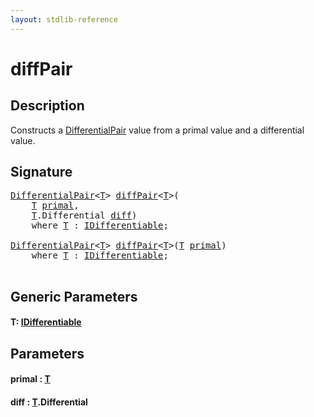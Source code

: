 ```yaml
---
layout: stdlib-reference
---
```


# diffPair

## Description

Constructs a <span class='code'><a href="../types/differentialpair-0c/index.html" class="code_type">DifferentialPair</a></span> value from a primal value and a differential value.




## Signature 

<pre>
<a href="../types/differentialpair-0c/index.html" class="code_type">DifferentialPair</a>&lt;<a href="diffpair-4.html#typeparam-T" class="code_type">T</a>&gt; <a href="diffpair-4.html">diffPair</a>&lt;<a href="diffpair-4.html#typeparam-T" class="code_type">T</a>&gt;(
    <a href="diffpair-4.html#typeparam-T" class="code_type">T</a> <a href="diffpair-4.html#decl-primal" class="code_param">primal</a>,
    <a href="diffpair-4.html#typeparam-T" class="code_type">T</a>.Differential <a href="diffpair-4.html#decl-diff" class="code_param">diff</a>)
    <span class='code_keyword'>where</span> <a href="diffpair-4.html#typeparam-T" class="code_type">T</a> : <a href="../interfaces/idifferentiable-01/index.html" class="code_type">IDifferentiable</a>;

<a href="../types/differentialpair-0c/index.html" class="code_type">DifferentialPair</a>&lt;<a href="diffpair-4.html#typeparam-T" class="code_type">T</a>&gt; <a href="diffpair-4.html">diffPair</a>&lt;<a href="diffpair-4.html#typeparam-T" class="code_type">T</a>&gt;(<a href="diffpair-4.html#typeparam-T" class="code_type">T</a> <a href="diffpair-4.html#decl-primal" class="code_param">primal</a>)
    <span class='code_keyword'>where</span> <a href="diffpair-4.html#typeparam-T" class="code_type">T</a> : <a href="../interfaces/idifferentiable-01/index.html" class="code_type">IDifferentiable</a>;

</pre>

## Generic Parameters

####  <a id="typeparam-T"></a>T: [IDifferentiable](../interfaces/idifferentiable-01/index)

## Parameters

####  <a id="decl-primal"></a>primal  : [T](diffpair-4#typeparam-T)
####  <a id="decl-diff"></a>diff  : [T](diffpair-4#typeparam-T)\.Differential


